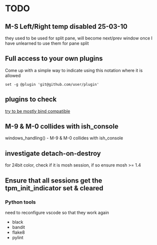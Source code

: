 # TODO

## M-S Left/Right temp disabled 25-03-10

they used to be used for split pane, will become next/prev window once I have
unlearned to use them for pane split

## Full access to your own plugins

Come up with a simple way to indicate using this notation where it is allowed

`set -g @plugin 'git@github.com/user/plugin'`

## plugins to check

[try to be mostly bind compatible](https://github.com/tmux-plugins/tmux-pain-control)

## M-9 & M-0 collides with ish_console

windows_handling() - M-9 & M-0 collides with ish_console

## investigate detach-on-destroy

for 24bit color, check if it is mosh session, if so ensure mosh >= 1.4

## Ensure that all sessions get the tpm_init_indicator set & cleared

### Python tools

need to reconfigure vscode so that they work again

- black
- bandit
- flake8
- pylint
